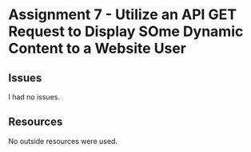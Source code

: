 # Assignment 7 - Utilize an API GET Request to Display SOme Dynamic Content to a Website User

## Issues
I had no issues.

## Resources
No outside resources were used.